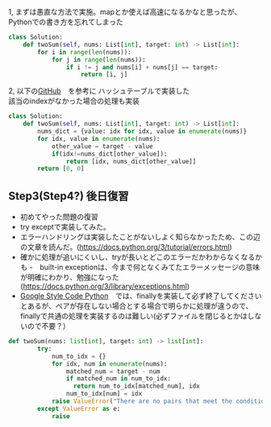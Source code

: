 1, まずは愚直な方法で実施。mapとか使えば高速になるかなと思ったが、Pythonでの書き方を忘れてしまった
```python
class Solution:
    def twoSum(self, nums: List[int], target: int) -> List[int]:　
        for i in range(len(nums)):　　
            for j in range(len(nums)):　　
                if i != j and nums[i] + nums[j] == target:　　
                    return [i, j]　　
```

2, 以下の[GitHub](https://github.com/Kitaken0107/GrindEasy/pull/4)　を参考に
ハッシュテーブルで実装した<br>
該当のindexがなかった場合の処理も実装
```python
class Solution:
    def twoSum(self, nums: List[int], target: int) -> List[int]:
        nums_dict = {value: idx for idx, value in enumerate(nums)}
        for idx, value in enumerate(nums):
            other_value = target - value
            if(idx!=nums_dict[other_value]):
                return [idx, nums_dict[other_value]]
        return [0, 0]
```

## Step3(Step4?) 後日復習
- 初めてやった問題の復習
- try exceptで実装してみた。
- エラーハンドリングは実装したことがないしよく知らなかったため、この辺の文章を読んだ。(https://docs.python.org/3/tutorial/errors.html)
- 確かに処理が追いにくいし、tryが長いとどこのエラーだかわからなくなるかも
-　built-in exceptionは、今まで何となくみてたエラーメッセージの意味が明確にわかり、勉強になった(https://docs.python.org/3/library/exceptions.html)
- [Google Style Code Python](https://google.github.io/styleguide/pyguide.html)　では、finallyを実装して必ず終了してくださいとあるが、ペアが存在しない場合とする場合で明らかに処理が違うので、finallyで共通の処理を実装するのは難しい(必ずファイルを閉じるとかはしないので不要？）
```python
def twoSum(nums: list[int], target: int) -> list[int]:
        try:
            num_to_idx = {}
            for idx, num in enumerate(nums):
                matched_num = target - num
                if matched_num in num_to_idx:
                  return num_to_idx[matched_num], idx   
                num_to_idx[num] = idx
            raise ValueError("There are no pairs that meet the conditions in the list")
        except ValueError as e:
            raise 
